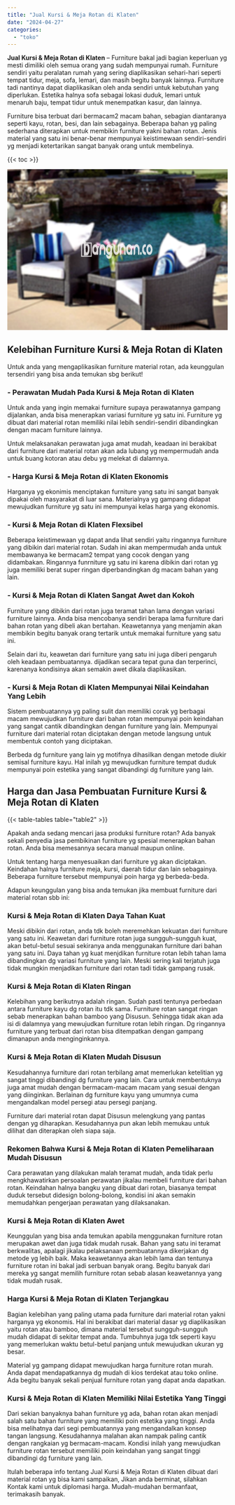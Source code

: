 ```yaml
---
title: "Jual Kursi & Meja Rotan di Klaten"
date: "2024-04-27"
categories: 
  - "toko"
---
```


**Jual Kursi & Meja Rotan di Klaten** – Furniture bakal jadi bagian keperluan yg mesti dimiliki oleh semua orang yang sudah mempunyai rumah. Furniture sendiri yaitu peralatan rumah yang sering diaplikasikan sehari-hari seperti tempat tidur, meja, sofa, lemari, dan masih begitu banyak lainnya. Furniture tadi nantinya dapat diaplikasikan oleh anda sendiri untuk kebutuhan yang diperlukan. Estetika halnya sofa sebagai lokasi duduk, lemari untuk menaruh baju, tempat tidur untuk menempatkan kasur, dan lainnya.

Furniture bisa terbuat dari bermacam2 macam bahan, sebagian diantaranya seperti kayu, rotan, besi, dan lain sebagainya. Beberapa bahan yg paling sederhana diterapkan untuk membikin furniture yakni bahan rotan. Jenis material yang satu ini benar-benar mempunyai keistimewaan sendiri-sendiri yg menjadi ketertarikan sangat banyak orang untuk membelinya.

{{< toc >}}

![Jual Kursi & Meja Rotan di Klaten](/images/kursi-meja-rotan-murah11.png)

## Kelebihan Furniture Kursi & Meja Rotan di Klaten

Untuk anda yang mengaplikasikan furniture material rotan, ada keunggulan tersendiri yang bisa anda temukan sbg berikut!

### \- Perawatan Mudah Pada Kursi & Meja Rotan di Klaten

Untuk anda yang ingin memakai furniture supaya perawatannya gampang dijalankan, anda bisa menerapkan variasi furniture yg satu ini. Furniture yg dibuat dari material rotan memiliki nilai lebih sendiri-sendiri dibandingkan dengan macam furniture lainnya.

Untuk melaksanakan perawatan juga amat mudah, keadaan ini berakibat dari furniture dari material rotan akan ada lubang yg mempermudah anda untuk buang kotoran atau debu yg melekat di dalamnya.

### \- Harga Kursi & Meja Rotan di Klaten Ekonomis

Harganya yg ekonimis menciptakan furniture yang satu ini sangat banyak dipakai oleh masyarakat di luar sana. Materialnya yg gampang didapat mewujudkan furniture yg satu ini mempunyai kelas harga yang ekonomis.

### \- Kursi & Meja Rotan di Klaten Flexsibel

Beberapa keistimewaan yg dapat anda lihat sendiri yaitu ringannya furniture yang dibikin dari material rotan. Sudah ini akan mempermudah anda untuk membawanya ke bermacam2 tempat yang cocok dengan yang didambakan. Ringannya funrniture yg satu ini karena dibikin dari rotan yg juga memiliki berat super ringan diperbandingkan dg macam bahan yang lain.

### \- Kursi & Meja Rotan di Klaten Sangat Awet dan Kokoh

Furniture yang dibikin dari rotan juga teramat tahan lama dengan variasi furniture lainnya. Anda bisa mencobanya sendiri berapa lama furniture dari bahan rotan yang dibeli akan bertahan. Keawetannya yang menjamin akan membikin begitu banyak orang tertarik untuk memakai furniture yang satu ini.

Selain dari itu, keawetan dari furniture yang satu ini juga diberi pengaruh oleh keadaan pembuatannya. dijadikan secara tepat guna dan terperinci, karenanya kondisinya akan semakin awet dikala diaplikasikan.

### \- Kursi & Meja Rotan di Klaten Mempunyai Nilai Keindahan Yang Lebih

Sistem pembuatannya yg paling sulit dan memiliki corak yg berbagai macam mewujudkan furniture dari bahan rotan mempunyai poin keindahan yang sangat cantik dibandingkan dengan furniture yang lain. Mempunyai furniture dari material rotan diciptakan dengan metode langsung untuk membentuk contoh yang diciptakan.

Berbeda dg furniture yang lain yg motifnya dihasilkan dengan metode diukir semisal furniture kayu. Hal inilah yg mewujudkan furniture tempat duduk mempunyai poin estetika yang sangat dibandingi dg furniture yang lain.

## Harga dan Jasa Pembuatan Furniture Kursi & Meja Rotan di Klaten

{{< table-tables table="table2" >}}

Apakah anda sedang mencari jasa produksi furniture rotan? Ada banyak sekali penyedia jasa pembikinan furniture yg spesial menerapkan bahan rotan. Anda bisa memesannya secara manual maupun online.

Untuk tentang harga menyesuaikan dari furniture yg akan diciptakan. Keindahan halnya furniture meja, kursi, daerah tidur dan lain sebagainya. Beberapa furniture tersebut mempunyai poin harga yg berbeda-beda.

Adapun keunggulan yang bisa anda temukan jika membuat furniture dari material rotan sbb ini:

### Kursi & Meja Rotan di Klaten Daya Tahan Kuat

Meski dibikin dari rotan, anda tdk boleh meremehkan kekuatan dari furniture yang satu ini. Keawetan dari furniture rotan juga sungguh-sungguh kuat, akan betul-betul sesuai sekiranya anda menggunakan furniture dari bahan yang satu ini. Daya tahan yg kuat menjdikan furniture rotan lebih tahan lama dibandingkan dg variasi furniture yang lain. Meski sering kali terjatuh juga tidak mungkin menjadikan furniture dari rotan tadi tidak gampang rusak.

### Kursi & Meja Rotan di Klaten Ringan

Kelebihan yang berikutnya adalah ringan. Sudah pasti tentunya perbedaan antara furniture kayu dg rotan itu tdk sama. Furniture rotan sangat ringan sebab menerapkan bahan bamboo yang Disusun. Sehingga tidak akan ada isi di dalamnya yang mewujudkan furniture rotan lebih ringan. Dg ringannya furniture yang terbuat dari rotan bisa ditempatkan dengan gampang dimanapun anda menginginkannya.

### Kursi & Meja Rotan di Klaten Mudah Disusun

Kesudahannya furniture dari rotan terbilang amat memerlukan ketelitian yg sangat tinggi dibandingi dg furniture yang lain. Cara untuk membentuknya juga amat mudah dengan bermacam-macam macam yang sesuai dengan yang diinginkan. Berlainan dg furniture kayu yang umumnya cuma mengandalkan model persegi atau persegi panjang.

Furniture dari material rotan dapat Disusun melengkung yang pantas dengan yg diharapkan. Kesudahannya pun akan lebih memukau untuk dilihat dan diterapkan oleh siapa saja.

### Rekomen Bahwa Kursi & Meja Rotan di Klaten Pemeliharaan Mudah Disusun

Cara perawatan yang dilakukan malah teramat mudah, anda tidak perlu mengkhawatirkan persoalan perawatan jikalau membeli furniture dari bahan rotan. Keindahan halnya bangku yang dibuat dari rotan, biasanya tempat duduk tersebut didesign bolong-bolong, kondisi ini akan semakin memudahkan pengerjaan perawatan yang dilaksanakan.

### Kursi & Meja Rotan di Klaten Awet

Keunggulan yang bisa anda temukan apabila menggunakan furniture rotan merupakan awet dan juga tidak mudah rusak. Bahan yang satu ini teramat berkwalitas, apalagi jikalau pelaksanaan pembuatannya dikerjakan dg metode yg lebih baik. Maka keawetannya akan lebih lama dan tentunya furniture rotan ini bakal jadi serbuan banyak orang. Begitu banyak dari mereka yg sangat memilih furniture rotan sebab alasan keawetannya yang tidak mudah rusak.

### Harga Kursi & Meja Rotan di Klaten Terjangkau

Bagian kelebihan yang paling utama pada furniture dari material rotan yakni harganya yg ekonomis. Hal ini berakibat dari material dasar yg diaplikasikan yaitu rotan atau bamboo, dimana material tersebut sungguh-sungguh mudah didapat di sekitar tempat anda. Tumbuhnya juga tdk seperti kayu yang memerlukan waktu betul-betul panjang untuk mewujudkan ukuran yg besar.

Material yg gampang didapat mewujudkan harga furniture rotan murah. Anda dapat mendapatkannya dg mudah di kios terdekat atau toko online. Ada begitu banyak sekali penjual furniture rotan yang dapat anda dapatkan.

### Kursi & Meja Rotan di Klaten Memiliki Nilai Estetika Yang Tinggi

Dari sekian banyaknya bahan furniture yg ada, bahan rotan akan menjadi salah satu bahan furniture yang memiliki poin estetika yang tinggi. Anda bisa melihatnya dari segi pembuatannya yang mengandalkan konsep tangan langsung. Kesudahannya malahan akan nampak paling cantik dengan rangkaian yg bermacam-macam. Kondisi inilah yang mewujudkan furniture rotan tersebut memiliki poin keindahan yang sangat tinggi dibandingi dg furniture yang lain.

Itulah beberapa info tentang Jual Kursi & Meja Rotan di Klaten dibuat dari material rotan yg bisa kami sampaikan, Jikan anda berminat, silahkan Kontak kami untuk diplomasi harga. Mudah-mudahan bermanfaat, terimakasih banyak.
